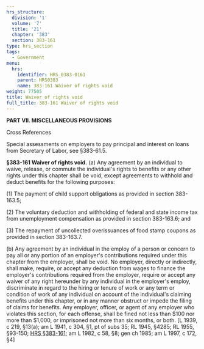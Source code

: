```yaml
---
hrs_structure:
  division: '1'
  volume: '7'
  title: '21'
  chapter: '383'
  section: 383-161
type: hrs_section
tags:
  - Government
menu:
  hrs:
    identifier: HRS_0383-0161
    parent: HRS0383
    name: 383-161 Waiver of rights void
weight: 77505
title: Waiver of rights void
full_title: 383-161 Waiver of rights void
---
```

**PART VII. MISCELLANEOUS PROVISIONS**

Cross References

Special assessments on employers to pay principal and interest on loans from Secretary of Labor, see §383-61.5.

**§383-161 Waiver of rights void.** (a) Any agreement by an individual to waive, release, or commute the individual's rights to benefits or any other rights under this chapter shall be void, except agreements to withhold and deduct benefits for the following purposes:

(1) The payment of child support obligations as provided in section 383-163.5;

(2) The voluntary deduction and withholding of federal and state income tax from unemployment compensation as provided in section 383-163.6; and

(3) The repayment of uncollected overissuances of food stamp coupons as provided in section 383-163.7.

(b) Any agreement by an individual in the employ of a person or concern to pay all or any portion of an employer's contributions required under this chapter from the employer, shall be void. No employer, directly or indirectly, shall make, require, or accept any deduction from wages to finance the employer's contributions required from the employer, require or accept any waiver of any right hereunder by any individual in the employer's employ, discriminate in regard to the hiring or tenure of work or any term or condition of work of any individual on account of the individual's claiming benefits under this chapter, or in any manner obstruct or impede the filing of claims for benefits. Any employer, officer, or agent of any employer who violates this section, for each offense, shall be fined not less than $100 nor more than $1,000, or imprisoned not more than six months, or both. [L 1939, c 219, §13(a); am L 1941, c 304, §1, pt of subs 35; RL 1945, §4285; RL 1955, §93-150; [HRS §383-161](/title-21/chapter-383/section-383-161/); am L 1982, c 58, §8; gen ch 1985; am L 1997, c 172, §4]